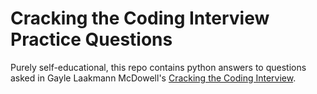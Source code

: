 # Cracking the Coding Interview Practice Questions

Purely self-educational, this repo contains python answers to questions asked in Gayle Laakmann McDowell's [Cracking the Coding Interview](https://www.amazon.com/Cracking-Coding-Interview-Programming-Questions/dp/0984782850).
